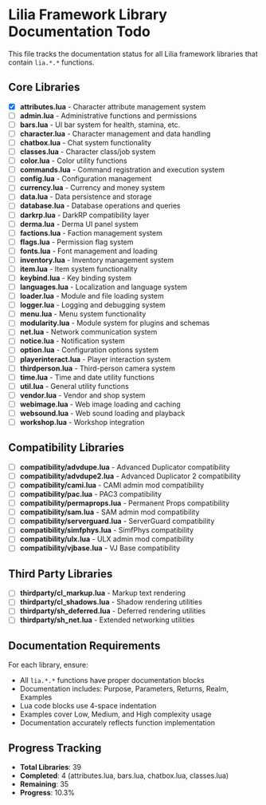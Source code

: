 # Lilia Framework Library Documentation Todo

This file tracks the documentation status for all Lilia framework libraries that contain `lia.*.*` functions.

## Core Libraries

- [x] **attributes.lua** - Character attribute management system
- [ ] **admin.lua** - Administrative functions and permissions
- [ ] **bars.lua** - UI bar system for health, stamina, etc.
- [ ] **character.lua** - Character management and data handling
- [ ] **chatbox.lua** - Chat system functionality
- [ ] **classes.lua** - Character class/job system
- [ ] **color.lua** - Color utility functions
- [ ] **commands.lua** - Command registration and execution system
- [ ] **config.lua** - Configuration management
- [ ] **currency.lua** - Currency and money system
- [ ] **data.lua** - Data persistence and storage
- [ ] **database.lua** - Database operations and queries
- [ ] **darkrp.lua** - DarkRP compatibility layer
- [ ] **derma.lua** - Derma UI panel system
- [ ] **factions.lua** - Faction management system
- [ ] **flags.lua** - Permission flag system
- [ ] **fonts.lua** - Font management and loading
- [ ] **inventory.lua** - Inventory management system
- [ ] **item.lua** - Item system functionality
- [ ] **keybind.lua** - Key binding system
- [ ] **languages.lua** - Localization and language system
- [ ] **loader.lua** - Module and file loading system
- [ ] **logger.lua** - Logging and debugging system
- [ ] **menu.lua** - Menu system functionality
- [ ] **modularity.lua** - Module system for plugins and schemas
- [ ] **net.lua** - Network communication system
- [ ] **notice.lua** - Notification system
- [ ] **option.lua** - Configuration options system
- [ ] **playerinteract.lua** - Player interaction system
- [ ] **thirdperson.lua** - Third-person camera system
- [ ] **time.lua** - Time and date utility functions
- [ ] **util.lua** - General utility functions
- [ ] **vendor.lua** - Vendor and shop system
- [ ] **webimage.lua** - Web image loading and caching
- [ ] **websound.lua** - Web sound loading and playback
- [ ] **workshop.lua** - Workshop integration

## Compatibility Libraries

- [ ] **compatibility/advdupe.lua** - Advanced Duplicator compatibility
- [ ] **compatibility/advdupe2.lua** - Advanced Duplicator 2 compatibility
- [ ] **compatibility/cami.lua** - CAMI admin mod compatibility
- [ ] **compatibility/pac.lua** - PAC3 compatibility
- [ ] **compatibility/permaprops.lua** - Permanent Props compatibility
- [ ] **compatibility/sam.lua** - SAM admin mod compatibility
- [ ] **compatibility/serverguard.lua** - ServerGuard compatibility
- [ ] **compatibility/simfphys.lua** - SimfPhys compatibility
- [ ] **compatibility/ulx.lua** - ULX admin mod compatibility
- [ ] **compatibility/vjbase.lua** - VJ Base compatibility

## Third Party Libraries

- [ ] **thirdparty/cl_markup.lua** - Markup text rendering
- [ ] **thirdparty/cl_shadows.lua** - Shadow rendering utilities
- [ ] **thirdparty/sh_deferred.lua** - Deferred rendering utilities
- [ ] **thirdparty/sh_net.lua** - Extended networking utilities

## Documentation Requirements

For each library, ensure:
- All `lia.*.*` functions have proper documentation blocks
- Documentation includes: Purpose, Parameters, Returns, Realm, Examples
- Lua code blocks use 4-space indentation
- Examples cover Low, Medium, and High complexity usage
- Documentation accurately reflects function implementation

## Progress Tracking

- **Total Libraries**: 39
- **Completed**: 4 (attributes.lua, bars.lua, chatbox.lua, classes.lua)
- **Remaining**: 35
- **Progress**: 10.3%
